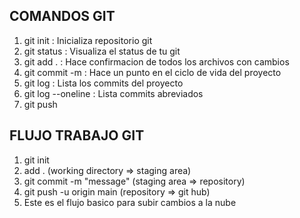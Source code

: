 ## COMANDOS GIT
 
1. git init : Inicializa repositorio git
2. git status : Visualiza el status de tu git
3. git add . : Hace confirmacion de todos los archivos con cambios
4. git commit -m : Hace un punto en el ciclo de vida del proyecto
5. git log : Lista los commits del proyecto
6. git log --oneline : Lista commits abreviados
7. git push
 
## FLUJO TRABAJO GIT
 
1. git init
2. add . (working directory => staging area)
3. git commit -m "message" (staging area => repository)
4. git push -u origin main (repository => git hub)
5. Este es el flujo basico para subir cambios a la nube